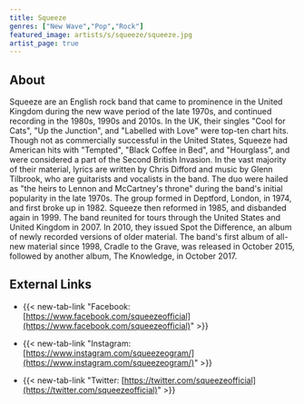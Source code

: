 ```yaml
---
title: Squeeze
genres: ["New Wave","Pop","Rock"]
featured_image: artists/s/squeeze/squeeze.jpg
artist_page: true
---
```

## About

Squeeze are an English rock band that came to prominence in the United Kingdom during the new wave period of the late 1970s, and continued recording in the 1980s, 1990s and 2010s. In the UK, their singles "Cool for Cats", "Up the Junction", and "Labelled with Love" were top-ten chart hits. Though not as commercially successful in the United States, Squeeze had American hits with "Tempted", "Black Coffee in Bed", and "Hourglass", and were considered a part of the Second British Invasion.
In the vast majority of their material, lyrics are written by Chris Difford and music by Glenn Tilbrook, who are guitarists and vocalists in the band. The duo were hailed as "the heirs to Lennon and McCartney's throne" during the band's initial popularity in the late 1970s. The group formed in Deptford, London, in 1974, and first broke up in 1982. Squeeze then reformed in 1985, and disbanded again in 1999.
The band reunited for tours through the United States and United Kingdom in 2007. In 2010, they issued Spot the Difference, an album of newly recorded versions of older material. The band's first album of all-new material since 1998, Cradle to the Grave, was released in October 2015, followed by another album, The Knowledge, in October 2017.

## External Links

- {{< new-tab-link "Facebook: [https://www.facebook.com/squeezeofficial](https://www.facebook.com/squeezeofficial)" >}}

- {{< new-tab-link "Instagram: [https://www.instagram.com/squeezeogram/](https://www.instagram.com/squeezeogram/)" >}}

- {{< new-tab-link "Twitter: [https://twitter.com/squeezeofficial](https://twitter.com/squeezeofficial)" >}}


